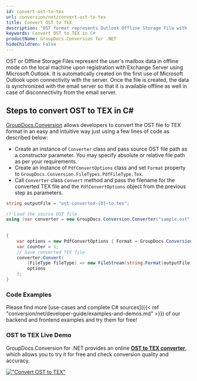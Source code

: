 ```yaml
---
id: convert-ost-to-tex
url: conversion/net/convert-ost-to-tex
title: Convert OST to TEX
description: "OST format represents Outlook Offline Storage File with .ost extension. Learn how to convert OST to TEX file programmatically in C# language using GroupDocs.Conversion for .NET library."
keywords: Convert OST to TEX in C#
productName: GroupDocs.Conversion for .NET
hideChildren: False
---
```


OST or Offline Storage Files represent the user's mailbox data in offline mode on the local machine upon registration with Exchange Server using Microsoft Outlook. It is automatically created on the first use of Microsoft Outlook upon connectivity with the server. Once the file is created, the data is synchronized with the email server so that it is available offline as well in case of disconnectivity from the email server.

## Steps to convert OST to TEX in C#

[GroupDocs.Conversion](https://products.groupdocs.com/conversion/net) allows developers to convert the OST file to TEX format in an easy and intuitive way just using a few lines of code as described below:

* Create an instance of `Converter` class and pass source OST file path as a constructor parameter. You may specify absolute or relative file path as per your requirements. 
* Create an instance of `PdfConvertOptions` class and set `Format` property to `GroupDocs.Conversion.FileTypes.PdfFileType.Tex`.
* Call `Converter` class `Convert` method and pass the filename for the converted TEX file and the `PdfConvertOptions` object from the previous step as parameters.

```csharp
string outputFile = "ost-converted-{0}-to.tex";

// Load the source OST file
using (var converter = new GroupDocs.Conversion.Converter("sample.ost", fileType => fileType == PersonalStorageFileType.Ost
                                                                                                    ? new PersonalStorageLoadOptions()
                                                                                                    : null))
{
    var options = new PdfConvertOptions { Format = GroupDocs.Conversion.FileTypes.PdfFileType.Tex };
	var counter = 1;
    // Save converted TEX file
    converter.Convert(
		(FileType fileType) => new FileStream(string.Format(outputFile, counter++), FileMode.Create),
        options
    );            
}
```

### Code Examples

Please find more [use-cases and complete C# sources]({{< ref "conversion/net/developer-guide/examples-and-demos.md" >}}) of our backend and frontend examples and try them for free!

### OST to TEX Live Demo

GroupDocs.Conversion for .NET provides an online [**OST to TEX converter**](https://products.groupdocs.app/conversion/ost-to-tex), which allows you to try it for free and check conversion quality and accuracy.

[!["Convert OST to TEX"](conversion/net/images/convert-to-tex/convert-ost-to-tex.png)](https://products.groupdocs.app/conversion/ost-to-tex)